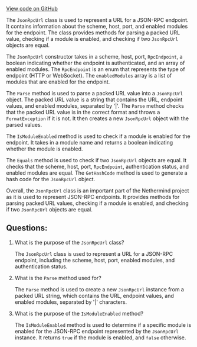 [View code on GitHub](https://github.com/NethermindEth/nethermind/src/Nethermind/Nethermind.JsonRpc/JsonRpcUrl.cs)

The `JsonRpcUrl` class is used to represent a URL for a JSON-RPC endpoint. It contains information about the scheme, host, port, and enabled modules for the endpoint. The class provides methods for parsing a packed URL value, checking if a module is enabled, and checking if two `JsonRpcUrl` objects are equal.

The `JsonRpcUrl` constructor takes in a scheme, host, port, `RpcEndpoint`, a boolean indicating whether the endpoint is authenticated, and an array of enabled modules. The `RpcEndpoint` is an enum that represents the type of endpoint (HTTP or WebSocket). The `enabledModules` array is a list of modules that are enabled for the endpoint.

The `Parse` method is used to parse a packed URL value into a `JsonRpcUrl` object. The packed URL value is a string that contains the URL, endpoint values, and enabled modules, separated by '|'. The `Parse` method checks that the packed URL value is in the correct format and throws a `FormatException` if it is not. It then creates a new `JsonRpcUrl` object with the parsed values.

The `IsModuleEnabled` method is used to check if a module is enabled for the endpoint. It takes in a module name and returns a boolean indicating whether the module is enabled.

The `Equals` method is used to check if two `JsonRpcUrl` objects are equal. It checks that the scheme, host, port, `RpcEndpoint`, authentication status, and enabled modules are equal. The `GetHashCode` method is used to generate a hash code for the `JsonRpcUrl` object.

Overall, the `JsonRpcUrl` class is an important part of the Nethermind project as it is used to represent JSON-RPC endpoints. It provides methods for parsing packed URL values, checking if a module is enabled, and checking if two `JsonRpcUrl` objects are equal.
## Questions: 
 1. What is the purpose of the `JsonRpcUrl` class?
    
    The `JsonRpcUrl` class is used to represent a URL for a JSON-RPC endpoint, including the scheme, host, port, enabled modules, and authentication status.

2. What is the `Parse` method used for?
    
    The `Parse` method is used to create a new `JsonRpcUrl` instance from a packed URL string, which contains the URL, endpoint values, and enabled modules, separated by '|' characters.

3. What is the purpose of the `IsModuleEnabled` method?
    
    The `IsModuleEnabled` method is used to determine if a specific module is enabled for the JSON-RPC endpoint represented by the `JsonRpcUrl` instance. It returns `true` if the module is enabled, and `false` otherwise.